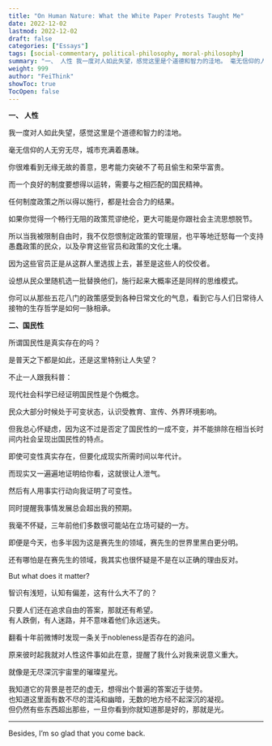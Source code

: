 ```yaml
---
title: "On Human Nature: What the White Paper Protests Taught Me"
date: 2022-12-02
lastmod: 2022-12-02
draft: false
categories: ["Essays"]
tags: [social-commentary, political-philosophy, moral-philosophy]
summary: "一、 人性 我一度对人如此失望，感觉这里是个道德和智力的洼地。 毫无信仰的人无穷无尽，城市充满着愚昧。 你很难看到无缘无故的善意，思考能力突破不了苟且偷生和荣华富贵。..."
weight: 999
author: "FeiThink"
showToc: true
TocOpen: false
---
```




**一、 人性**

我一度对人如此失望，感觉这里是个道德和智力的洼地。

毫无信仰的人无穷无尽，城市充满着愚昧。

你很难看到无缘无故的善意，思考能力突破不了苟且偷生和荣华富贵。

而一个良好的制度要想得以运转，需要与之相匹配的国民精神。

任何制度政策之所以得以施行，都是社会合力的结果。

如果你觉得一个畅行无阻的政策荒谬绝伦，更大可能是你跟社会主流思想脱节。

所以当我被限制自由时，我不仅怨恨制定政策的管理层，也平等地迁怒每一个支持愚蠢政策的民众，以及孕育这些官员和政策的文化土壤。

因为这些官员正是从这群人里选拔上去，甚至是这些人的佼佼者。

设想从民众里随机选一批替换他们，施行起来大概率还是同样的思维模式。

你可以从那些五花八门的政策感受到各种日常文化的气息，看到它与人们日常待人接物的生存哲学是如何一脉相承。

**二、国民性**

所谓国民性是真实存在的吗？

是普天之下都是如此，还是这里特别让人失望？

不止一人跟我科普：

现代社会科学已经证明国民性是个伪概念。

民众大部分时候处于可变状态，认识受教育、宣传、外界环境影响。

但我总心怀疑虑，因为这不过是否定了国民性的一成不变，并不能排除在相当长时间内社会呈现出国民性的特点。

即使可变性真实存在，但要化成现实所需时间以年代计。

而现实又一遍遍地证明给你看，这就很让人泄气。

然后有人用事实行动向我证明了可变性。

同时提醒我事情发展总会超出我的预期。

我毫不怀疑，三年前他们多数很可能站在立场可疑的一方。

即便是今天，也多半因为这是赛先生的领域，赛先生的世界里黑白更分明。

还有哪怕是在赛先生的领域，我其实也很怀疑是不是在以正确的理由反对。

But what does it matter?

智识有浅短，认知有偏差，这有什么大不了的？

只要人们还在追求自由的答案，那就还有希望。  
有人跌倒，有人迷路，并不意味着他们永远迷失。

翻看十年前微博时发现一条关于nobleness是否存在的追问。

原来彼时起我就对人性这件事如此在意，提醒了我什么对我来说意义重大。

就像是无尽深沉宇宙里的璀璨星光。

我知道它的背景是苍茫的虚无，想得出个普遍的答案近于徒劳。  
也知道这里面有数不尽的混沌和幽暗，无数的地方经不起深沉的凝视。  
但仍然有些东西超出那些，一旦你看到你就知道那是好的，那就是光。

---

Besides, I’m so glad that you come back.

